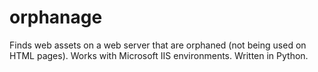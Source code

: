 # orphanage
Finds web assets on a web server that are orphaned (not being used on HTML pages). Works with Microsoft IIS environments. Written in Python.
